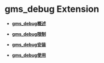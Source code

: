# gms_debug Extension

-   **[gms_debug概述](gms_debug概述.md)**  

-   **[gms_debug限制](gms_debug限制.md)**  

-   **[gms_debug安装](gms_debug安装.md)**  

-   **[gms_debug使用](gms_debug使用.md)** 
